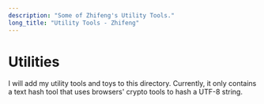 ```yaml
---
description: "Some of Zhifeng's Utility Tools."
long_title: "Utility Tools - Zhifeng"
---
```


# Utilities

I will add my utility tools and toys to this directory. Currently, it only contains a text hash tool that uses browsers' crypto tools to hash a UTF-8 string.
